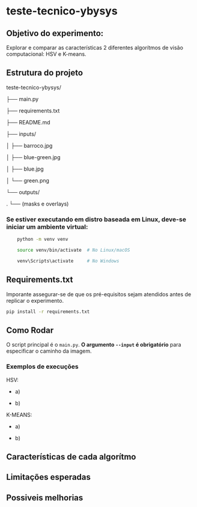 # teste-tecnico-ybysys

## Objetivo do experimento:
Explorar e comparar as características 2 diferentes algorítmos de visão computacional: HSV e K-means.  

## Estrutura do projeto



teste-tecnico-ybysys/

├── main.py

├── requirements.txt

├── README.md

├── inputs/

│   ├── barroco.jpg

│   ├── blue-green.jpg

│   ├── blue.jpg

│   └── green.png


└── outputs/

.    └── (masks e overlays)




### Se estiver executando em distro baseada em Linux, deve-se iniciar um ambiente virtual:


```bash
    python -m venv venv

    source venv/bin/activate  # No Linux/macOS

    venv\Scripts\activate     # No Windows
```


## Requirements.txt


Imporante assegurar-se de que os pré-equisitos sejam atendidos antes de replicar o experimento.

```bash
pip install -r requirements.txt
```

## Como Rodar

O script principal é o `main.py`. **O argumento `--input` é obrigatório** para especificar o caminho da imagem.

### Exemplos de execuções


HSV:

- a)

- b)

K-MEANS:

- a)

- b)


## Características de cada algorítmo


## Limitações esperadas

## Possiveis melhorias